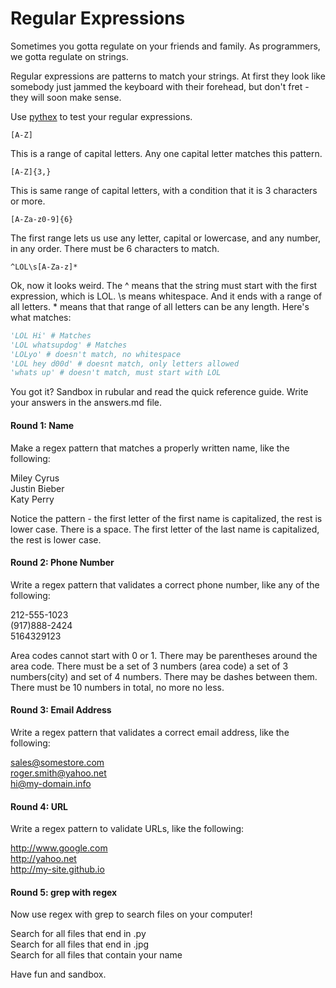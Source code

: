 Regular Expressions
===================

Sometimes you gotta regulate on your friends and family. As programmers, we gotta regulate on strings.

Regular expressions are patterns to match your strings. At first they look like somebody just jammed the keyboard with their forehead, but don't fret - they will soon make sense.

Use [pythex](http://pythex.org/) to test your regular expressions.
```regex
[A-Z]
```
This is a range of capital letters. Any one capital letter matches this pattern.
```
[A-Z]{3,}
```
This is same range of capital letters, with a condition that it is 3 characters or more.
```
[A-Za-z0-9]{6}
```
The first range lets us use any letter, capital or lowercase, and any number, in any order. There must be 6 characters to match.
```
^LOL\s[A-Za-z]*
```
Ok, now it looks weird. The ^ means that the string must start with the first expression, which is LOL. \s means whitespace. And it ends with a range of all letters. * means that that range of all letters can be any length. Here's what matches:
```py
'LOL Hi' # Matches  
'LOL whatsupdog' # Matches  
'LOLyo' # doesn't match, no whitespace  
'LOL hey d00d' # doesnt match, only letters allowed  
'whats up' # doesn't match, must start with LOL  
```
You got it? Sandbox in rubular and read the quick reference guide. Write your answers in the answers.md file.

#### Round 1: Name

Make a regex pattern that matches a properly written name, like the following:

Miley Cyrus  
Justin Bieber  
Katy Perry  

Notice the pattern - the first letter of the first name is capitalized, the rest is lower case. There is a space. The first letter of the last name is capitalized, the rest is lower case.

#### Round 2: Phone Number

Write a regex pattern that validates a correct phone number, like any of the following:

212-555-1023  
(917)888-2424  
5164329123  

Area codes cannot start with 0 or 1. There may be parentheses around the area code. There must be a set of 3 numbers (area code) a set of 3 numbers(city) and set of 4 numbers. There may be dashes between them. There must be 10 numbers in total, no more no less.

#### Round 3: Email Address

Write a regex pattern that validates a correct email address, like the following:

sales@somestore.com  
roger.smith@yahoo.net  
hi@my-domain.info  

#### Round 4: URL

Write a regex pattern to validate URLs, like the following:

http://www.google.com  
http://yahoo.net  
http://my-site.github.io

#### Round 5: grep with regex

Now use regex with grep to search files on your computer!

Search for all files that end in .py  
Search for all files that end in .jpg  
Search for all files that contain your name  

Have fun and sandbox.